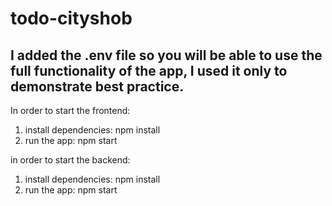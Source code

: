 # todo-cityshob

## I added the .env file so you will be able to use the full functionality of the app, I used it only to demonstrate best practice.

In order to start the frontend:

1. install dependencies: npm install
2. run the app: npm start

in order to start the backend:

1. install dependencies: npm install
2. run the app: npm start
